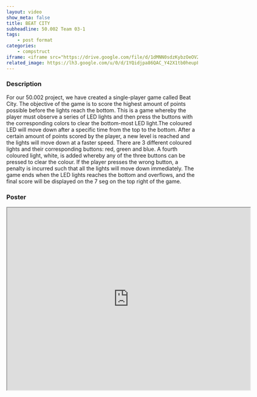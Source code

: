 ```yaml
---
layout: video
show_meta: false
title: BEAT CITY
subheadline: 50.002 Team 03-1
tags:
    - post format
categories:
    - compstruct
iframe: <iframe src="https://drive.google.com/file/d/1dMNN0sdzKybzOeOV2ibQV6nk9qJhEv2L/preview" width="640" height="480"></iframe>
related_image: https://lh3.google.com/u/0/d/1YQidjpa86QAC_Y42X1tb0heupFmMZwRk=w300-h300-p-k-nu-iv1
---
```



### Description

For our 50.002 project, we have created a single-player game called Beat City. The objective of the game is to score the highest amount of points possible before the lights reach the bottom. This is a game whereby the player must observe a series of LED lights and then press the buttons with the corresponding colors to clear the bottom-most LED light.The coloured LED will move down after a specific time from the top to the bottom. After a certain amount of points scored by the player, a new level is reached and the lights will move down at a faster speed. There are 3 different coloured lights and their corresponding buttons: red, green and blue. A fourth coloured light, white, is added whereby any of the three buttons can be pressed to clear the colour. If the player presses the wrong button, a penalty is incurred such that all the lights will move down immediately. The game ends when the LED lights reaches the bottom and overflows, and the final score will be displayed on the 7 seg on the top right of the game.

### Poster

<iframe src="https://drive.google.com/file/d/1YQidjpa86QAC_Y42X1tb0heupFmMZwRk/preview" width="640" height="480"></iframe>

